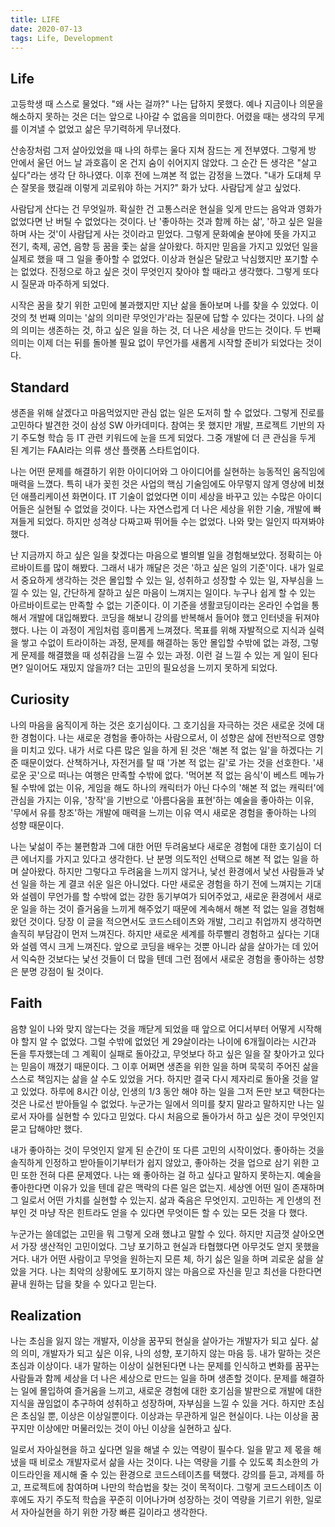 ```yaml
---
title: LIFE
date: 2020-07-13
tags: Life, Development
---
```


## Life

고등학생 때 스스로 물었다. "왜 사는 걸까?" 나는 답하지 못했다. 예나 지금이나 의문을 해소하지 못하는 것은 더는 앞으로 나아갈 수 없음을 의미한다. 어렸을 때는 생각의 무게를 이겨낼 수 없었고 삶은 무기력하게 무너졌다.

산송장처럼 그저 살아있었을 때 나의 하루는 울다 지쳐 잠드는 게 전부였다. 그렇게 방 안에서 울던 어느 날 과호흡이 온 건지 숨이 쉬어지지 않았다. 그 순간 든 생각은 "살고 싶다"라는 생각 단 하나였다. 이후 전에 느껴본 적 없는 감정을 느꼈다. "내가 도대체 무슨 잘못을 했길래 이렇게 괴로워야 하는 거지?" 화가 났다. 사람답게 살고 싶었다.

사람답게 산다는 건 무엇일까. 확실한 건 고통스러운 현실을 잊게 만드는 음악과 영화가 없었다면 난 버틸 수 없었다는 것이다. 난 '좋아하는 것과 함께 하는 삶', '하고 싶은 일을 하며 사는 것'이 사람답게 사는 것이라고 믿었다. 그렇게 문화예술 분야에 뜻을 가지고 전기, 축제, 공연, 음향 등 꿈을 좇는 삶을 살아왔다. 하지만 믿음을 가지고 있었던 일을 실제로 했을 때 그 일을 좋아할 수 없었다. 이상과 현실은 달랐고 낙심했지만 포기할 수는 없었다. 진정으로 하고 싶은 것이 무엇인지 찾아야 할 때라고 생각했다. 그렇게 또다시 질문과 마주하게 되었다.

시작은 꿈을 찾기 위한 고민에 불과했지만 지난 삶을 돌아보며 나를 찾을 수 있었다. 이것의 첫 번째 의미는 '삶의 의미란 무엇인가'라는 질문에 답할 수 있다는 것이다. 나의 삶의 의미는 생존하는 것, 하고 싶은 일을 하는 것, 더 나은 세상을 만드는 것이다. 두 번째 의미는 이제 더는 뒤를 돌아볼 필요 없이 무언가를 새롭게 시작할 준비가 되었다는 것이다.

## Standard

생존을 위해 살겠다고 마음먹었지만 관심 없는 일은 도저히 할 수 없었다. 그렇게 진로를 고민하다 발견한 것이 삼성 SW 아카데미다. 참여는 못 했지만 개발, 프로젝트 기반의 자기 주도형 학습 등 IT 관련 키워드에 눈을 뜨게 되었다. 그중 개발에 더 큰 관심을 두게 된 계기는 FAAI라는 의류 생산 플랫폼 스타트업이다.

나는 어떤 문제를 해결하기 위한 아이디어와 그 아이디어를 실현하는 능동적인 움직임에 매력을 느꼈다. 특히 내가 꽂힌 것은 사업의 핵심 기술임에도 아무렇지 않게 영상에 비쳤던 애플리케이션 화면이다. IT 기술이 없었다면 이미 세상을 바꾸고 있는 수많은 아이디어들은 실현될 수 없었을 것이다. 나는 자연스럽게 더 나은 세상을 위한 기술, 개발에 빠져들게 되었다. 하지만 성격상 다짜고짜 뛰어들 수는 없었다. 나와 맞는 일인지 따져봐야 했다.

난 지금까지 하고 싶은 일을 찾겠다는 마음으로 별의별 일을 경험해보았다. 정확히는 아르바이트를 많이 해봤다. 그래서 내가 깨달은 것은 '하고 싶은 일의 기준'이다. 내가 일로서 중요하게 생각하는 것은 몰입할 수 있는 일, 성취하고 성장할 수 있는 일, 자부심을 느낄 수 있는 일, 간단하게 잘하고 싶은 마음이 느껴지는 일이다. 누구나 쉽게 할 수 있는 아르바이트로는 만족할 수 없는 기준이다. 이 기준을 생활코딩이라는 온라인 수업을 통해서 개발에 대입해봤다. 코딩을 해보니 강의를 반복해서 들어야 했고 인터넷을 뒤져야 했다. 나는 이 과정이 게임처럼 흥미롭게 느껴졌다. 목표를 위해 자발적으로 지식과 실력을 쌓고 수없이 트라이하는 과정, 문제를 해결하는 동안 몰입할 수밖에 없는 과정, 그렇게 문제를 해결했을 때 성취감을 느낄 수 있는 과정. 이런 걸 느낄 수 있는 게 일이 된다면? 일이어도 재밌지 않을까? 더는 고민의 필요성을 느끼지 못하게 되었다.

## Curiosity

나의 마음을 움직이게 하는 것은 호기심이다. 그 호기심을 자극하는 것은 새로운 것에 대한 경험이다. 나는 새로운 경험을 좋아하는 사람으로서, 이 성향은 삶에 전반적으로 영향을 미치고 있다. 내가 서로 다른 많은 일을 하게 된 것은 '해본 적 없는 일'을 하겠다는 기준 때문이었다. 산책하거나, 자전거를 탈 때 '가본 적 없는 길'로 가는 것을 선호한다. '새로운 곳'으로 떠나는 여행은 만족할 수밖에 없다. '먹어본 적 없는 음식'이 베스트 메뉴가 될 수밖에 없는 이유, 게임을 해도 하나의 캐릭터가 아닌 다수의 '해본 적 없는 캐릭터'에 관심을 가지는 이유, '창작'을 기반으로 '아름다움을 표현'하는 예술을 좋아하는 이유, '무에서 유를 창조'하는 개발에 매력을 느끼는 이유 역시 새로운 경험을 좋아하는 나의 성향 때문이다.

나는 낯섦이 주는 불편함과 그에 대한 어떤 두려움보다 새로운 경험에 대한 호기심이 더 큰 에너지를 가지고 있다고 생각한다. 난 분명 의도적인 선택으로 해본 적 없는 일을 하며 살아왔다. 하지만 그렇다고 두려움을 느끼지 않거나, 낯선 환경에서 낯선 사람들과 낯선 일을 하는 게 결코 쉬운 일은 아니었다. 다만 새로운 경험을 하기 전에 느껴지는 기대와 설렘이 무언가를 할 수밖에 없는 강한 동기부여가 되어주었고, 새로운 환경에서 새로운 일을 하는 것이 즐거움을 느끼게 해주었기 때문에 계속해서 해본 적 없는 일을 경험해왔던 것이다. 당장 이 글을 적으면서도 코드스테이츠와 개발, 그리고 취업까지 생각하면 솔직히 부담감이 먼저 느껴진다. 하지만 새로운 세계를 하루빨리 경험하고 싶다는 기대와 설렘 역시 크게 느껴진다. 앞으로 코딩을 배우는 것뿐 아니라 삶을 살아가는 데 있어서 익숙한 것보다는 낯선 것들이 더 많을 텐데 그런 점에서 새로운 경험을 좋아하는 성향은 분명 강점이 될 것이다.

## Faith

음향 일이 나와 맞지 않는다는 것을 깨닫게 되었을 때 앞으로 어디서부터 어떻게 시작해야 할지 알 수 없었다. 그럴 수밖에 없었던 게 29살이라는 나이에 6개월이라는 시간과 돈을 투자했는데 그 계획이 실패로 돌아갔고, 무엇보다 하고 싶은 일을 잘 찾아가고 있다는 믿음이 깨졌기 때문이다. 그 이후 어쩌면 생존을 위한 일을 하며 묵묵히 주어진 삶을 스스로 책임지는 삶을 살 수도 있었을 거다. 하지만 결국 다시 제자리로 돌아올 것을 알고 있었다. 하루에 8시간 이상, 인생의 1/3 동안 해야 하는 일을 그저 돈만 보고 택한다는 것은 나로선 받아들일 수 없었다. 누군가는 일에서 의미를 찾지 말라고 말하지만 나는 일로서 자아를 실현할 수 있다고 믿었다. 다시 처음으로 돌아가서 하고 싶은 것이 무엇인지 묻고 답해야만 했다.

내가 좋아하는 것이 무엇인지 알게 된 순간이 또 다른 고민의 시작이었다. 좋아하는 것을 솔직하게 인정하고 받아들이기부터가 쉽지 않았고, 좋아하는 것을 업으로 삼기 위한 고민 또한 전혀 다른 문제였다. 나는 왜 좋아하는 걸 하고 싶다고 말하지 못하는지. 예술을 좋아한다면 이유가 있을 텐데 같은 맥락의 다른 일은 없는지. 세상엔 어떤 일이 존재하며 그 일로서 어떤 가치를 실현할 수 있는지. 삶과 죽음은 무엇인지. 고민하는 게 인생의 전부인 것 마냥 작은 힌트라도 얻을 수 있다면 무엇이든 할 수 있는 모든 것을 다 했다.

누군가는 쓸데없는 고민을 뭐 그렇게 오래 했냐고 말할 수 있다. 하지만 지금껏 살아오면서 가장 생산적인 고민이었다. 그냥 포기하고 현실과 타협했다면 아무것도 얻지 못했을 거다. 내가 어떤 사람이고 무엇을 원하는지 모른 체, 하기 싫은 일을 하며 괴로운 삶을 살았을 거다. 나는 최악의 상황에도 포기하지 않는 마음으로 자신을 믿고 최선을 다한다면 끝내 원하는 답을 찾을 수 있다고 믿는다.

## Realization

나는 초심을 잃지 않는 개발자, 이상을 꿈꾸되 현실을 살아가는 개발자가 되고 싶다. 삶의 의미, 개발자가 되고 싶은 이유, 나의 성향, 포기하지 않는 마음 등. 내가 말하는 것은 초심과 이상이다. 내가 말하는 이상이 실현된다면 나는 문제를 인식하고 변화를 꿈꾸는 사람들과 함께 세상을 더 나은 세상으로 만드는 일을 하며 생존할 것이다. 문제를 해결하는 일에 몰입하여 즐거움을 느끼고, 새로운 경험에 대한 호기심을 발판으로 개발에 대한 지식을 끊임없이 추구하여 성취하고 성장하며, 자부심을 느낄 수 있을 거다. 하지만 초심은 초심일 뿐, 이상은 이상일뿐이다. 이상과는 무관하게 일은 현실이다. 나는 이상을 꿈꾸지만 이상에만 머물러있는 것이 아닌 이상을 실현하고 싶다.

일로서 자아실현을 하고 싶다면 일을 해낼 수 있는 역량이 필수다. 일을 맡고 제 몫을 해냈을 때 비로소 개발자로서 삶을 사는 것이다. 나는 역량을 기를 수 있도록 최소한의 가이드라인을 제시해 줄 수 있는 환경으로 코드스테이츠를 택했다. 강의를 듣고, 과제를 하고, 프로젝트에 참여하며 나만의 학습법을 찾는 것이 목적이다. 그렇게 코드스테이츠 이후에도 자기 주도적 학습을 꾸준히 이어나가며 성장하는 것이 역량을 기르기 위한, 일로서 자아실현을 하기 위한 가장 빠른 길이라고 생각한다.
